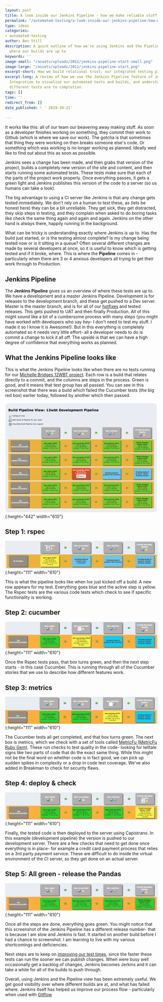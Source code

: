 ```yaml
---
layout: post
title: A look inside our Jenkins Pipeline - how we make reliable stuff
permalink: "/automated-testing/a-look-inside-our-jenkins-pipeline-how-we-make-reliable-stuff/"
type: ideas
categories:
- automated-testing
author: Ben Still
description: A quick outline of how we're using Jenkins and the Pipeline view to visualise
  where our builds are up to
keywords: ''
image-small: "/assets/uploads/2012/jenkins-pipeline-start-small.png"
image-large: "/assets/uploads/2012/jenkins-pipeline-start.png"
excerpt-short: How we build relational trust; our integrated testing pipeline
excerpt-long: A review of how we use the Jenkins Pipeline feature of Jenkins Continuous
  Integration to visualise our automated tests and builds, and understand how close
  different tests are to completion.
tags: []
time: ''
redirect_from: []
date_published: ! ' 2019-10-21'

---
```

It works like this: all of our team our beavering away making stuff. As soon as a developer finishes working on something, they commit their work to Github (which is where we save our work). The gotcha is that sometimes that thing they were working on then breaks someone else's code. Or something which was working is no longer working as planned. Ideally wed like to find out about this as soon as possible.

Jenkins sees a change has been made, and then grabs that version of the project, builds a completely new version of the site and content, and then starts running some automated tests. These tests make sure that each of the parts of the project work properly. Once everything passes, it gets a green light and Jenkins publishes this version of the code to a server (so us humans can take a look).

The big advantage to using a CI server like Jenkins is that any change gets tested immediately. We don't rely on a human to test these, as (lets be honest here) they can be a bit unreliable. They get sick, they get distracted, they skip steps in testing, and they complain when asked to do boring tasks like check the same thing again and again and again. Jenkins on the other hand is always there, happily running in the background.

What can be tricky is understanding exactly where Jenkins is up to. Has the build just started, or is the testing almost complete? Is my change being tested now or is it sitting in a queue? Often several different changes are made by several developers at once, so it is useful to know which is getting tested and if it broke, where. This is where the **Pipeline** comes in - particularly when there are 3 or 4 anxious developers all trying to get their work through to Production.

## Jenkins Pipeline

The **Jenkins Pipeline** gives us an overview of where these tests are up to. We have a development and a master Jenkins Pipeline. Development is for releases to the development branch, and these get pushed to a Dev server. Master is the master branch, and is for all of our [hotfixes](/ruby-on-rails-devops/how-a-project-gets-tested-and-deployed-with-gitflow/) and tested releases. This gets pushed to UAT and then finally Production. All of this might sound like a bit of a cumbersome process with many steps (you might have worked with developers who say hey- I don't need to test my stuff. I made it so I know it is Awesome!). But in this everything is completely automated so it needs very little effort- all a developer needs to do is commit a change to kick it all off. The upside is that we can have a high degree of confidence that everything works as planned.

## What the Jenkins Pipeline looks like

This is what the Jenkins Pipeline looks like when there are no tests running for our [Michelle Bridges 12WBT project](/portfolio/12wbt/). Each row is a build that relates directly to a commit, and the columns are steps in the process. Green is good, and it means that test group has all passed. You can see in this screenshot that there was a build which failed the Cucumber tests (the big red box) earlier today, followed by another which then passed.

![Jenkins Pipeline before a build has been kicked off](/assets/uploads/2012/jenkins-pipeline-start.png){:height="442" width="610"}

## Step 1: rspec

![Jenkins Pipeline showing RSpec test running](/assets/uploads/2012/jenkins-pipeline-rspec.png){:height="111" width="610"}

This is what the pipeline looks like when Ive just kicked off a build. A new row appears for my test. Everything goes blue and the active step is yellow. The Rspec tests are the various code tests which check to see if specific functionality is working.

## Step 2: cucumber

![Jenkins Pipeline showing Cucumber test running](/assets/uploads/2012/jenkins-pipeline-cucumber.png){:height="111" width="610"}

Once the Rspec tests pass, that box turns green, and then the next step starts - in this case Cucumber. This is running through all of the Cucumber stories that we use to describe how different features work.

## Step 3: metrics

![Pipeline showing MetricFu test running](/assets/uploads/2012/jenkins-pipeline-metrics.png){:height="111" width="610"}

The Cucumber tests all get completed, and that box turns green. The next box is metrics, which we check with a set of tools called [MetricFu (MetricFu Ruby Gem)](http://metric-fu.rubyforge.org/). These run checks to test quality in the code- looking for telltale signs like two parts of code that do the exact same thing. While this might not be the final word on whether code is in fact good, we can pick up sudden spikes in complexity or a drop in code test coverage. We've also added in Breakman to check for security flaws.

## Step 4: deploy & check

![Jenkins Pipeline showing final post deploy test running](/assets/uploads/2012/jenkins-pipeline-deploy.png){:height="111" width="610"}

Finally, the tested code is then deployed to the server using Capistrano. In this example (development pipeline) the version is pushed to our development server. There are a few checks that need to get done once everything is in place- for example a credit card payment process that relies on a 3rd party payment service. These are difficult to do inside the virtual environment of the CI server, so they get done on an actual server.

## Step 5: All green - release the Pandas

![Jenkins Pipeline once a build is complete](/assets/uploads/2012/jenkins-pipeline-end.png){:height="111" width="610"}

Once all the steps are done, everything goes green. You might notice that this screenshot of the Jenkins Pipeline has a different release number- that is because I am slow and Jenkins is fast. It started on another build before I had a chance to screenshot. I am learning to live with my various shortcomings and deficiencies.

Next steps are to keep on [improving our test times](http://arrrrcamp.be/videos/2011/corey-haines—-fast-rails-tests/), since the faster these tests can run the sooner we can publish changes. When were busy well occasionally get a backlog of changes, Jenkins becomes Jerkins and it can take a while for all of the builds to push through.

Overall, using Jenkins and the Pipeline view has been extremely useful. We get good visibility over where different builds are at, and what has failed where. Jenkins itself has helped us improve our process flow - particularly when used with [Gitflow](/ruby-on-rails-devops/how-a-project-gets-tested-and-deployed-with-gitflow/)